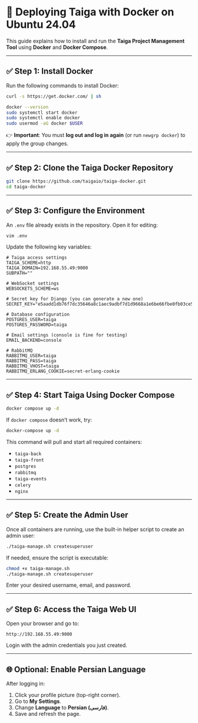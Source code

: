 
# 🐳 Deploying Taiga with Docker on Ubuntu 24.04

This guide explains how to install and run the **Taiga Project Management Tool** using **Docker** and **Docker Compose**.

---

## ✅ Step 1: Install Docker

Run the following commands to install Docker:

```bash
curl -s https://get.docker.com/ | sh

docker --version
sudo systemctl start docker
sudo systemctl enable docker
sudo usermod -aG docker $USER
```

👉 **Important**: You must **log out and log in again** (or run `newgrp docker`) to apply the group changes.

---

## ✅ Step 2: Clone the Taiga Docker Repository

```bash
git clone https://github.com/taigaio/taiga-docker.git
cd taiga-docker
```

---

## ✅ Step 3: Configure the Environment

An `.env` file already exists in the repository. Open it for editing:

```bash
vim .env
```

Update the following key variables:

```env
# Taiga access settings
TAIGA_SCHEME=http
TAIGA_DOMAIN=192.168.55.49:9000
SUBPATH=""

# WebSocket settings
WEBSOCKETS_SCHEME=ws

# Secret key for Django (you can generate a new one)
SECRET_KEY="e5aadd1db76f7dc35646a8c1aec9adbf7d1d9668a1e6be66fbe0fb03ce52bf71"

# Database configuration
POSTGRES_USER=taiga
POSTGRES_PASSWORD=taiga

# Email settings (console is fine for testing)
EMAIL_BACKEND=console

# RabbitMQ
RABBITMQ_USER=taiga
RABBITMQ_PASS=taiga
RABBITMQ_VHOST=taiga
RABBITMQ_ERLANG_COOKIE=secret-erlang-cookie
```

---

## ✅ Step 4: Start Taiga Using Docker Compose

```bash
docker compose up -d
```

If `docker compose` doesn’t work, try:

```bash
docker-compose up -d
```

This command will pull and start all required containers:

- `taiga-back`
- `taiga-front`
- `postgres`
- `rabbitmq`
- `taiga-events`
- `celery`
- `nginx`

---

## ✅ Step 5: Create the Admin User

Once all containers are running, use the built-in helper script to create an admin user:

```bash
./taiga-manage.sh createsuperuser
```

If needed, ensure the script is executable:

```bash
chmod +x taiga-manage.sh
./taiga-manage.sh createsuperuser
```

Enter your desired username, email, and password.

---

## ✅ Step 6: Access the Taiga Web UI

Open your browser and go to:

```
http://192.168.55.49:9000
```

Login with the admin credentials you just created.

---

## 🌐 Optional: Enable Persian Language

After logging in:

1. Click your profile picture (top-right corner).
2. Go to **My Settings**.
3. Change **Language** to **Persian (فارسی)**.
4. Save and refresh the page.
